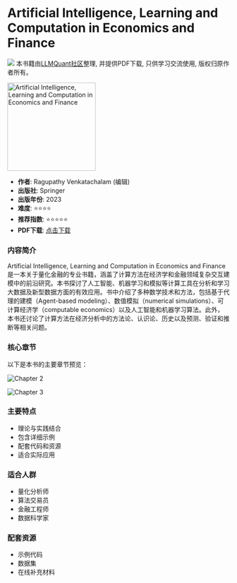 # Artificial Intelligence, Learning and Computation in Economics and Finance

![](https://fastly.jsdelivr.net/gh/bucketio/img3@main/2024/09/04/1725464231869-e0b2f727-2a0f-4270-bf6c-31ddc350426a.gif)
本书籍由[LLMQuant社区](https://llmquant.com/)整理, 并提供PDF下载, 只供学习交流使用, 版权归原作者所有。

<img src="1.png" alt="Artificial Intelligence, Learning and Computation in Economics and Finance" width="200"/>

- **作者**: Ragupathy Venkatachalam (编辑)
- **出版社**: Springer
- **出版年份**: 2023
- **难度**: ⭐⭐⭐⭐
- **推荐指数**: ⭐⭐⭐⭐⭐
- **PDF下载**: [点击下载](https://quant-wiki.com/pdf/Artificial%20Intelligence%2C%20Learning%20and%20Computation%20in%20Economics%20and%20Finance.pdf)

### 内容简介

Artificial Intelligence, Learning and Computation in Economics and Finance 是一本关于量化金融的专业书籍，涵盖了计算方法在经济学和金融领域复杂交互建模中的前沿研究。本书探讨了人工智能、机器学习和模拟等计算工具在分析和学习大数据及新型数据方面的有效应用。书中介绍了多种数学技术和方法，包括基于代理的建模（Agent-based modeling）、数值模拟（numerical simulations）、可计算经济学（computable economics）以及人工智能和机器学习算法。此外，本书还讨论了计算方法在经济分析中的方法论、认识论、历史以及预测、验证和推断等相关问题。

### 核心章节

以下是本书的主要章节预览：

![Chapter 2](2.png)

![Chapter 3](3.png)

### 主要特点

- 理论与实践结合
- 包含详细示例
- 配套代码和资源
- 适合实际应用

### 适合人群

- 量化分析师
- 算法交易员
- 金融工程师
- 数据科学家

### 配套资源

- 示例代码
- 数据集
- 在线补充材料